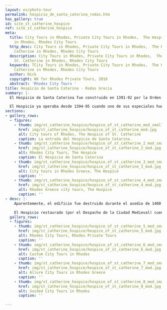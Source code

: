 ```yaml
---
layout: es/photo-tour
permalink: hospicio_de_santa_caterina_rodas.htm
has_gallery: true
id: site_st_catherine_hospice
ref: site_st_catherine_hospice
meta:
  title: City Tours in Rhodes, Private City Tours in Rhodes,  The Hospice of St. Catherine
    in Rhodes, Rhodes City Tours
  http_desc: City Tours in Rhodes, Private City Tours in Rhodes,  The Hospice of St.
    Catherine in Rhodes, Rhodes City Tours
  description: City Tours in Rhodes, Private City Tours in Rhodes,  The Hospice of
    St. Catherine in Rhodes, Rhodes City Tours
  keywords: TCity Tours in Rhodes, Private City Tours in Rhodes,  The Hospice of St.
    Catherine in Rhodes, Rhodes City Tours
  author: Nick
  copyright: NK for Rhodes Private Tours, 2018
  abstract: 'Rhodes City Tours '
title: Hospicio de Santa Caterina - Rodas Grecia
summary: |-
  El Hospicio de Santa Caterina fue construido en 1391-92 por la Orden de los Caballeros de San Juan (Caballeros Hospitalarios) para albergar y entretener a huéspedes apreciados. El Hospicio lo construyó, bajo el mando del Gran Maestre Heredia, el italiano Domenico d´Allemagna, un almirante de la Orden de los Caballeros.

  El Hospicio ya operaba desde 1394-95 cuando uno de sus especiales huéspedes, Niccole de Martoni, lo describió como “habitaciones hermosas y espléndidas, ocupadas por muchas y buenas camas”.
sections:
- gallery_rows:
  - figures:
    - thumb: img/st_catherine_hospice/hospice_of_st_catherine_mod_small.jpg
      href: img/st_catherine_hospice/hospice_of_st_catherine_mod.jpg
      alt: City tours of Rhodes, The Hospice of St. Catherine
      caption: La entrada del Hospicio de Santa Catarina.
    - thumb: img/st_catherine_hospice/hospice_of_st_catherine_2_mod_small.jpg
      href: img/st_catherine_hospice/hospice_of_st_catherine_2_mod.jpg
      alt: Rhodes City Tours, The Hospice
      caption: El Hospicio de Santa Caterina
    - thumb: img/st_catherine_hospice/hospice_of_st_catherine_3_mod_small.jpg
      href: img/st_catherine_hospice/hospice_of_st_catherine_3_mod.jpg
      alt: City tours in Rhodes Greece, The Hospice
      caption: ''
    - thumb: img/st_catherine_hospice/hospice_of_st_catherine_4_mod_small.jpg
      href: img/st_catherine_hospice/hospice_of_st_catherine_4_mod.jpg
      alt: Rhodes Greece city tours, The Hospice
      caption: ''
- desc: |-
    Aparentemente, el edificio fue destruido durante el asedio de 1480 y en el sismo de 1481. En 1944 la sección oriental del Hospicio fue destruida de nuevo por el bombardeo de los Aliados, junto con otros muchos edificios en el corazón del Barrio Judío.

    El Hospicio restaurado (por el Despacho de la Ciudad Medieval) cuenta con preciosos pisos de guijarros de mar y mosaicos; cielos rasos de madera tallados e intrincadamente pintados; un gran vestíbulo y un fastuoso dormitorio así como exhibiciones atractivas.
  gallery_rows:
  - figures:
    - thumb: img/st_catherine_hospice/hospice_of_st_catherine_5_mod_small.jpg
      href: img/st_catherine_hospice/hospice_of_st_catherine_5_mod.jpg
      alt: Rhodes City Tours, Rhodes Private Tours
      caption: ''
    - thumb: img/st_catherine_hospice/hospice_of_st_catherine_6_mod_small.jpg
      href: img/st_catherine_hospice/hospice_of_st_catherine_6_mod.jpg
      alt: Custom City Tours in Rhodes
      caption: ''
    - thumb: img/st_catherine_hospice/hospice_of_st_catherine_7_mod_small.jpg
      href: img/st_catherine_hospice/hospice_of_st_catherine_7_mod.jpg
      alt: Allure City Tours in Rhodes Greece
      caption: ''
    - thumb: img/st_catherine_hospice/hospice_of_st_catherine_8_mod_small.jpg
      href: img/st_catherine_hospice/hospice_of_st_catherine_8_mod.jpg
      alt: Guided City Tours in Rhodes
      caption: ''

---
```

